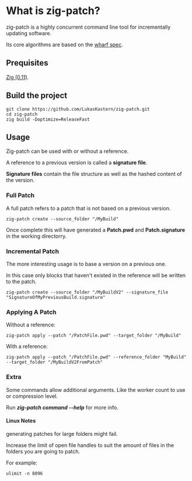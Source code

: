 # What is zig-patch?

zig-patch is a highly concurrent command line tool for incrementally updating software.

Its core algorithms are based on the [wharf spec](https://itch.io/docs/wharf/).  

## Prequisites
[Zig (0.11)](https://ziglang.org/download/).

## Build the project

```
git clone https://github.com/LukasKastern/zig-patch.git
cd zig-patch
zig build -Doptimize=ReleaseFast
```

## Usage

Zig-patch can be used with or without a reference.

A reference to a previous version is called a **signature file**. 

**Signature files** contain the file structure as well as the hashed content of the version.

### Full Patch
A full patch refers to a patch that is not based on a previous version.

```
zig-patch create --source_folder "/MyBuild" 
```

Once complete this will have generated a **Patch.pwd** and **Patch.signature** in the working directorry.

### Incremental Patch

The more interesting usage is to base a version on a previous one.

In this case only blocks that haven't existed in the reference will be written to the patch.

```
zig-patch create --source_folder "/MyBuildV2" --signature_file "SignatureOfMyPreviousBuild.signature"
```

### Applying A Patch

Without a reference:
```
zig-patch apply --patch "/PatchFile.pwd" --target_folder "/MyBuild"
```

With a reference:
```
zig-patch apply --patch "/PatchFile.pwd" --reference_folder "MyBuild" --target_folder "/MyBuildV2FromPatch"
````

### Extra

Some commands allow additional arguments. Like the worker count to use or compression level. 

Run ***zig-patch command --help*** for more info.

#### Linux Notes

generating patches for large folders might fail.

Increase the limit of open file handles to suit the amount of files in the folders you are going to patch.

For example:

````
ulimit -n 8096
````
